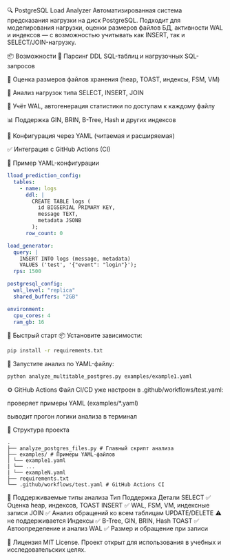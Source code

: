 🔍 PostgreSQL Load Analyzer
Автоматизированная система предсказания нагрузки на диск PostgreSQL.
Подходит для моделирования нагрузки, оценки размеров файлов БД, активности WAL и индексов — с возможностью учитывать как INSERT, так и SELECT/JOIN-нагрузку.

📦 Возможности
📑 Парсинг DDL SQL-таблиц и нагрузочных SQL-запросов

🧮 Оценка размеров файлов хранения (heap, TOAST, индексы, FSM, VM)

💾 Анализ нагрузок типа SELECT, INSERT, JOIN

🔁 Учёт WAL, автогенерация статистики по доступам к каждому файлу

📊 Поддержка GIN, BRIN, B-Tree, Hash и других индексов

🔧 Конфигурация через YAML (читаемая и расширяемая)

✅ Интеграция с GitHub Actions (CI)

📁 Пример YAML-конфигурации

```yaml
lload_prediction_config:
  tables:
    - name: logs
      ddl: |
        CREATE TABLE logs (
          id BIGSERIAL PRIMARY KEY,
          message TEXT,
          metadata JSONB
        );
      row_count: 0

load_generator:
  query: |
    INSERT INTO logs (message, metadata)
    VALUES ('test', '{"event": "login"}');
  rps: 1500

postgresql_config:
  wal_level: "replica"
  shared_buffers: "2GB"

environment:
  cpu_cores: 4
  ram_gb: 16
```

🚀 Быстрый старт
📦 Установите зависимости:

```bash
pip install -r requirements.txt
```

🧪 Запустите анализ по YAML-файлу:

```bash
python analyze_multitable_postgres.py examples/example1.yaml
```

⚙️ GitHub Actions
Файл CI/CD уже настроен в .github/workflows/test.yaml:

проверяет примеры YAML (examples/*.yaml)

выводит прогон логики анализа в терминал

📁 Структура проекта
```
.
├── analyze_postgres_files.py # Главный скрипт анализа
├── examples/ # Примеры YAML-файлов
│ └── example1.yaml
| └── ...
| └── exampleN.yaml
├── requirements.txt
└── .github/workflows/test.yaml # GitHub Actions CI
```

🧠 Поддерживаемые типы анализа
Тип	Поддержка	Детали
SELECT	✅	Оценка heap, индексов, TOAST
INSERT	✅	WAL, FSM, VM, индексные записи
JOIN	✅	Анализ обращений ко всем таблицам
UPDATE/DELETE	⚠️ не поддерживается
Индексы	✅	B-Tree, GIN, BRIN, Hash
TOAST	✅	Автоопределение и анализ
WAL	✅	Размер и обращение при записи

📜 Лицензия
MIT License. Проект открыт для использования в учебных и исследовательских целях.
